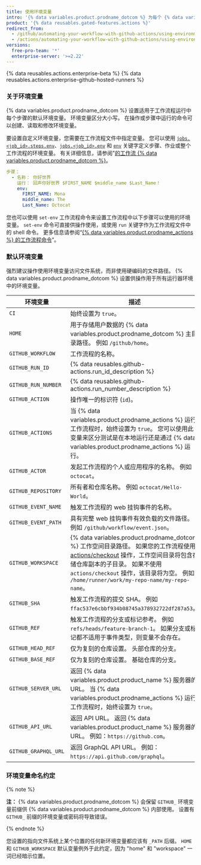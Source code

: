 ```yaml
---
title: 使用环境变量
intro: '{% data variables.product.prodname_dotcom %} 为每个 {% data variables.product.prodname_actions %} 工作流程运行设置默认环境变量。 您也可以在工作流程文件中设置自定义环境变量。'
product: '{% data reusables.gated-features.actions %}'
redirect_from:
  - /github/automating-your-workflow-with-github-actions/using-environment-variables
  - /actions/automating-your-workflow-with-github-actions/using-environment-variables
versions:
  free-pro-team: '*'
  enterprise-server: '>=2.22'
---
```


{% data reusables.actions.enterprise-beta %}
{% data reusables.actions.enterprise-github-hosted-runners %}

### 关于环境变量

{% data variables.product.prodname_dotcom %} 设置适用于工作流程运行中每个步骤的默认环境变量。 环境变量区分大小写。 在操作或步骤中运行的命令可以创建、读取和修改环境变量。

要设置自定义环境变量，您需要在工作流程文件中指定变量。 您可以使用 [`jobs.<job_id>.steps.env`](/github/automating-your-workflow-with-github-actions/workflow-syntax-for-github-actions#jobsjob_idstepsenv)、[`jobs.<job_id>.env`](/github/automating-your-workflow-with-github-actions/workflow-syntax-for-github-actions#jobsjob_idenv) 和 [`env`](/github/automating-your-workflow-with-github-actions/workflow-syntax-for-github-actions#env) 关键字定义步骤、作业或整个工作流程的环境变量。 有关详细信息，请参阅"[的工作流 {% data variables.product.prodname_dotcom %}](/articles/workflow-syntax-for-github-actions/#jobsjob_idstepsenv)。

```yaml
步骤：
  - 名称： 你好世界
    运行： 回声你好世界 $FIRST_NAME $middle_name $Last_Name！
    env:
      FIRST_NAME: Mona
      middle_name: The
      Last_Name: Octocat
```

您也可以使用 `set-env` 工作流程命令来设置工作流程中以下步骤可以使用的环境变量。 `set-env` 命令可直接供操作使用，或使用 `run` 关键字作为工作流程文件中的 shell 命令。 更多信息请参阅“[{% data variables.product.prodname_actions %} 的工作流程命令](/actions/reference/workflow-commands-for-github-actions/#setting-an-environment-variable)”。

### 默认环境变量

强烈建议操作使用环境变量访问文件系统，而非使用硬编码的文件路径。 {% data variables.product.prodname_dotcom %} 设置供操作用于所有运行器环境中的环境变量。

| 环境变量                 | 描述                                                                                                                                                                                                                                           |
| -------------------- | -------------------------------------------------------------------------------------------------------------------------------------------------------------------------------------------------------------------------------------------- |
| `CI`                 | 始终设置为 `true`。                                                                                                                                                                                                                                |
| `HOME`               | 用于存储用户数据的 {% data variables.product.prodname_dotcom %} 主目录路径。 例如 `/github/home`。                                                                                                                                                        |
| `GITHUB_WORKFLOW`    | 工作流程的名称。                                                                                                                                                                                                                                     |
| `GITHUB_RUN_ID`      | {% data reusables.github-actions.run_id_description %}                                                                                                                                                                                |
| `GITHUB_RUN_NUMBER`  | {% data reusables.github-actions.run_number_description %}                                                                                                                                                                            |
| `GITHUB_ACTION`      | 操作唯一的标识符 (`id`)。                                                                                                                                                                                                                             |
| `GITHUB_ACTIONS`     | 当 {% data variables.product.prodname_actions %} 运行工作流程时，始终设置为 `true`。 您可以使用此变量来区分测试是在本地运行还是通过 {% data variables.product.prodname_actions %} 运行。                                                                                    |
| `GITHUB_ACTOR`       | 发起工作流程的个人或应用程序的名称。 例如 `octocat`。                                                                                                                                                                                                             |
| `GITHUB_REPOSITORY`  | 所有者和仓库名称。 例如 `octocat/Hello-World`。                                                                                                                                                                                                          |
| `GITHUB_EVENT_NAME`  | 触发工作流程的 web 挂钩事件的名称。                                                                                                                                                                                                                         |
| `GITHUB_EVENT_PATH`  | 具有完整 web 挂钩事件有效负载的文件路径。 例如 `/github/workflow/event.json`。                                                                                                                                                                                    |
| `GITHUB_WORKSPACE`   | {% data variables.product.prodname_dotcom %} 工作空间目录路径。 如果您的工作流程使用 [actions/checkout](https://github.com/actions/checkout) 操作，工作空间目录将包含存储仓库副本的子目录。 如果不使用 `actions/checkout` 操作，该目录将为空。 例如 `/home/runner/work/my-repo-name/my-repo-name`。 |
| `GITHUB_SHA`         | 触发工作流程的提交 SHA。 例如 `ffac537e6cbbf934b08745a378932722df287a53`。                                                                                                                                                                                |
| `GITHUB_REF`         | 触发工作流程的分支或标记参考。 例如 `refs/heads/feature-branch-1`。 如果分支或标记都不适用于事件类型，则变量不会存在。                                                                                                                                                                  |
| `GITHUB_HEAD_REF`    | 仅为复刻的仓库设置。 头部仓库的分支。                                                                                                                                                                                                                          |
| `GITHUB_BASE_REF`    | 仅为复刻的仓库设置。 基础仓库的分支。                                                                                                                                                                                                                          |
| `GITHUB_SERVER_URL`  | 返回 {% data variables.product.product_name %} 服务器的 URL。 当 {% data variables.product.prodname_actions %} 运行工作流程时，始终设置为 `true`。                                                                                                     |
| `GITHUB_API_URL`     | 返回 API URL。 返回 {% data variables.product.product_name %} 服务器的 URL。 例如：`https://github.com`。                                                                                                                                             |
| `GITHUB_GRAPHQL_URL` | 返回 GraphQL API URL。 例如：`https://api.github.com/graphql`。                                                                                                                                                                                     |

### 环境变量命名约定

{% note %}

**注：** {% data variables.product.prodname_dotcom %} 会保留 `GITHUB_` 环境变量前缀供 {% data variables.product.prodname_dotcom %} 内部使用。 设置有 `GITHUB_` 前缀的环境变量或密码将导致错误。

{% endnote %}

您设置的指向文件系统上某个位置的任何新环境变量都应该有 `_PATH` 后缀。 `HOME` 和 `GITHUB_WORKSPACE` 默认变量例外于此约定，因为 "home" 和 "workspace" 一词已经暗示位置。
